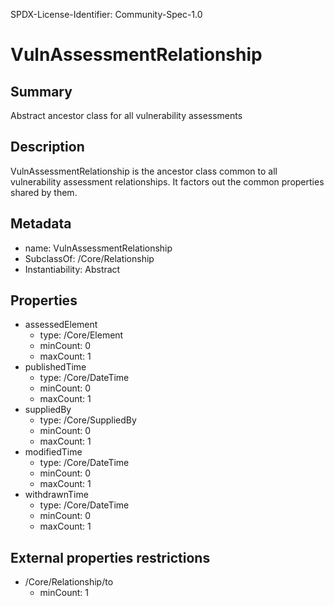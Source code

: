 SPDX-License-Identifier: Community-Spec-1.0

# VulnAssessmentRelationship

## Summary

Abstract ancestor class for all vulnerability assessments

## Description

VulnAssessmentRelationship is the ancestor class common to all vulnerability
assessment relationships. It factors out the common properties shared by them.

## Metadata

- name: VulnAssessmentRelationship
- SubclassOf: /Core/Relationship
- Instantiability: Abstract

## Properties

- assessedElement
  - type: /Core/Element
  - minCount: 0
  - maxCount: 1
- publishedTime
  - type: /Core/DateTime
  - minCount: 0
  - maxCount: 1
- suppliedBy
  - type: /Core/SuppliedBy
  - minCount: 0
  - maxCount: 1
- modifiedTime
  - type: /Core/DateTime
  - minCount: 0
  - maxCount: 1
- withdrawnTime
  - type: /Core/DateTime
  - minCount: 0
  - maxCount: 1

## External properties restrictions

- /Core/Relationship/to
  - minCount: 1
